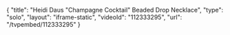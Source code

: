{
    "title": "Heidi Daus \"Champagne Cocktail\" Beaded Drop Necklace",
    "type": "solo",
    "layout": "iframe-static",
    "videoId": "112333295",
    "url": "\/tvpembed\/112333295"
}